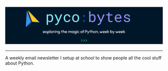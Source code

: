 ![pycobytes](assets/title.png)

---

A weekly email newsletter I setup at school to show people all the cool stuff about Python.
